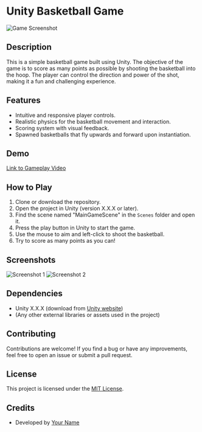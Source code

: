# Unity Basketball Game

![Game Screenshot](screenshot.png)

## Description

This is a simple basketball game built using Unity. The objective of the game is to score as many points as possible by shooting the basketball into the hoop. The player can control the direction and power of the shot, making it a fun and challenging experience.

## Features

- Intuitive and responsive player controls.
- Realistic physics for the basketball movement and interaction.
- Scoring system with visual feedback.
- Spawned basketballs that fly upwards and forward upon instantiation.

## Demo

[Link to Gameplay Video](https://www.youtube.com/watch?v=YOUR_VIDEO_ID_HERE)

## How to Play

1. Clone or download the repository.
2. Open the project in Unity (version X.X.X or later).
3. Find the scene named "MainGameScene" in the `Scenes` folder and open it.
4. Press the play button in Unity to start the game.
5. Use the mouse to aim and left-click to shoot the basketball.
6. Try to score as many points as you can!

## Screenshots

![Screenshot 1](screenshots/screenshot1.png)
![Screenshot 2](screenshots/screenshot2.png)

## Dependencies

- Unity X.X.X (download from [Unity website](https://unity.com/))
- (Any other external libraries or assets used in the project)

## Contributing

Contributions are welcome! If you find a bug or have any improvements, feel free to open an issue or submit a pull request.

## License

This project is licensed under the [MIT License](LICENSE).

## Credits

- Developed by [Your Name](https://github.com/yourusername)

